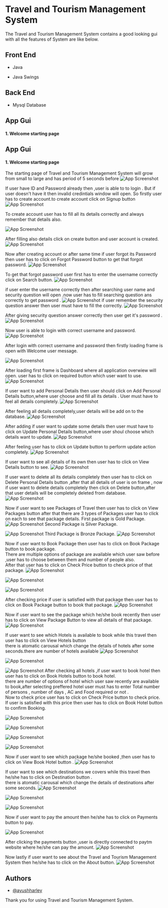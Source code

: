 
# Travel and Tourism Management System

The Travel and Tourism Management System
 contains a good looking gui with all the features of  System are like below.




## Front End

- Java

- Java Swings


## Back End

- Mysql Database

## App Gui
#### 1. Welcome starting page 





## App Gui
#### 1. Welcome starting page 
The starting page of Travel and Tourism Management System will grow from small to large and has period of 5 seconds before
![App Screenshot](https://github.com/ayushharley/Travel-And-Tourism-Management-System/blob/master/gitimg/1start_screenshot.png?raw=true)

If user have ID and Password already then ,user is able to to login . But if user doesn't have it then invalid credintials window will open. So firstly user has to create account.to create account click on Signup button
![App Screenshot](https://github.com/ayushharley/Travel-And-Tourism-Management-System/blob/master/gitimg/2login2.png?raw=true)

To create account user has to fill all its details correctly and always remember that details also.

![App Screenshot](https://github.com/ayushharley/Travel-And-Tourism-Management-System/blob/master/gitimg/3signup1.png?raw=true)

After filling also details click on create button and user account is created.
![App Screenshot](https://github.com/ayushharley/Travel-And-Tourism-Management-System/blob/master/gitimg/4signup2.png?raw=true)

Now after creating account or after same time if user forgot its Password then user has to click on Forgot Password button to get that forgot password.
![App Screenshot](https://github.com/ayushharley/Travel-And-Tourism-Management-System/blob/master/gitimg/5login.png?raw=true)

To get that forgot password user first has to enter the username correctly click on  Search button.
![App Screenshot](https://github.com/ayushharley/Travel-And-Tourism-Management-System/blob/master/gitimg/6forgotpass.png?raw=true)

if user enter the username correctly then after searching user name and security question will open .now user has to fill searching question ans
 correctly to get password .
![App Screenshot](https://github.com/ayushharley/Travel-And-Tourism-Management-System/blob/master/gitimg/7forgotpass.png?raw=true)
if user remember the security question answer then user must have to fill the correctly.
![App Screenshot](https://github.com/ayushharley/Travel-And-Tourism-Management-System/blob/master/gitimg/8forgotpass.png?raw=true)

After giving security question answer correctly then user get it's password . 
![App Screenshot](https://github.com/ayushharley/Travel-And-Tourism-Management-System/blob/master/gitimg/9forgotpass.png?raw=true)

Now user is able to login with correct username and password.
![App Screenshot](https://github.com/ayushharley/Travel-And-Tourism-Management-System/blob/master/gitimg/10login.png?raw=true)

After login with correct username and password then firstly loading frame is open with Welcome user message.

![App Screenshot](https://github.com/ayushharley/Travel-And-Tourism-Management-System/blob/master/gitimg/11loding.png?raw=true)

After loading first frame is Dashboard where all application overwiew will open. user has to click on required button which user want to use.
![App Screenshot](https://github.com/ayushharley/Travel-And-Tourism-Management-System/blob/master/gitimg/12dashboard.png?raw=true)

If user want to add Personal Details then user should click on Add Personal Details button,where user choose and fill all its details . User must have to feel all details completely. 
![App Screenshot](https://github.com/ayushharley/Travel-And-Tourism-Management-System/blob/master/gitimg/13adddetails.png?raw=true)

After feeling all details completely,user details will be add on to the database.
![App Screenshot](https://github.com/ayushharley/Travel-And-Tourism-Management-System/blob/master/gitimg/14adddetails.png?raw=true)

After adding if user want to update some details then user must have to click on Update Personal Details button,where user shoul choose which details want to update.
![App Screenshot](https://github.com/ayushharley/Travel-And-Tourism-Management-System/blob/master/gitimg/15update.png?raw=true)

After feeling user has to click on Update button to perform update action completely.
![App Screenshot](https://github.com/ayushharley/Travel-And-Tourism-Management-System/blob/master/gitimg/16update.png?raw=true)

If user want to see all details of its own then user has to click on View Details button to see.
![App Screenshot](https://github.com/ayushharley/Travel-And-Tourism-Management-System/blob/master/gitimg/18details.png?raw=true)

If user want to delete all its details completely then user has to click on Delete Personal Details button ,after that all details of user is on frame , now if user want to delete details completely then click on Delete button,after that user details will be completely deleted from database.
![App Screenshot](https://github.com/ayushharley/Travel-And-Tourism-Management-System/blob/master/gitimg/19delete.png?raw=true)

Now if user want to see Packages of Travel then user has to click on View Packages button after that there are 3 types of Packages user has to click on each to see that package details. First package is Gold Package.
![App Screenshot](https://github.com/ayushharley/Travel-And-Tourism-Management-System/blob/master/gitimg/20checkpackage.png?raw=true)
Second Package is Silver Package.

![App Screenshot](https://github.com/ayushharley/Travel-And-Tourism-Management-System/blob/master/gitimg/21checkpackage.png?raw=true)
Third Package is Bronze Package.
![App Screenshot](https://github.com/ayushharley/Travel-And-Tourism-Management-System/blob/master/gitimg/22checkpackage.png?raw=true)

Now if user want to Book Package then user has to click on Book
 Package button to book package.  
 There are multiple options of package are available which user saw before ,user has to choose between them and number of people also.  
 After that user has to click on Check Price button to check price of that package.
![App Screenshot](https://github.com/ayushharley/Travel-And-Tourism-Management-System/blob/master/gitimg/23bookpackage.png?raw=true)

![App Screenshot](https://github.com/ayushharley/Travel-And-Tourism-Management-System/blob/master/gitimg/24bookpackage.png?raw=true)

![App Screenshot](https://github.com/ayushharley/Travel-And-Tourism-Management-System/blob/master/gitimg/25bookpackage.png?raw=true)

After checking price if user is satisfied with that package then user has to click on Book Package button to book that package.
![App Screenshot](https://github.com/ayushharley/Travel-And-Tourism-Management-System/blob/master/gitimg/26bookpackage.png?raw=true)

Now if user want to see the package which he/she book recently then user has to click on View Package Button to view all details of that package. 
![App Screenshot](https://github.com/ayushharley/Travel-And-Tourism-Management-System/blob/master/gitimg/27viewpackage.png?raw=true)

If user want to see which Hotels is available to book while this travel then user has to click on View Hotels button    
there is atomatic carousal which change the details of hotels after some seconds.there are number of hotels available 
![App Screenshot](https://github.com/ayushharley/Travel-And-Tourism-Management-System/blob/master/gitimg/28viewhotel.png?raw=true)

![App Screenshot](https://github.com/ayushharley/Travel-And-Tourism-Management-System/blob/master/gitimg/29viewhotel.png?raw=true)


![App Screenshot](https://github.com/ayushharley/Travel-And-Tourism-Management-System/blob/master/gitimg/30viewhotel.png?raw=true)
After checking all hotels ,if user want to book hotel then user has to click on Book Hotels button to book hotel.    
there are number of options of hotel which user saw recently are available to book,after selecting preffered hotel user must has to enter Total number of
persons , number of days , AC and Food required or not .  
  Now to check price user has to click on Check Price button to check price.   
If user is satisfied with this price then user has to click on Book Hotel button to confirm Booking.


![App Screenshot](https://github.com/ayushharley/Travel-And-Tourism-Management-System/blob/master/gitimg/31viewhotel.png?raw=true)


![App Screenshot](https://github.com/ayushharley/Travel-And-Tourism-Management-System/blob/master/gitimg/32viewhotel.png?raw=true)


![App Screenshot](https://github.com/ayushharley/Travel-And-Tourism-Management-System/blob/master/gitimg/33viewhotel.png?raw=true)


![App Screenshot](https://github.com/ayushharley/Travel-And-Tourism-Management-System/blob/master/gitimg/34viewhotel.png?raw=true)

Now if user want to see which package he/she booked ,then user has to click on View Book Hotel button .
![App Screenshot](https://github.com/ayushharley/Travel-And-Tourism-Management-System/blob/master/gitimg/35viewhotel.png?raw=true)


If user want to see which destinations we covers while this travel then he/she has to click on Destination button .    
there is atomatic carousal which change the details of destinations after some seconds. 
![App Screenshot](https://github.com/ayushharley/Travel-And-Tourism-Management-System/blob/master/gitimg/36destinations.png?raw=true)

![App Screenshot](https://github.com/ayushharley/Travel-And-Tourism-Management-System/blob/master/gitimg/37destinations.png?raw=true)

![App Screenshot](https://github.com/ayushharley/Travel-And-Tourism-Management-System/blob/master/gitimg/38destinations.png?raw=true)

Now if user want to pay the amount then he/she has to click on Payments button to pay.


![App Screenshot](https://github.com/ayushharley/Travel-And-Tourism-Management-System/blob/master/gitimg/39payment.png?raw=true)

After clicking the payments button ,user is directly connected to paytm website where he/she can pay the amount.
![App Screenshot](https://github.com/ayushharley/Travel-And-Tourism-Management-System/blob/master/gitimg/40paytm.png?raw=true)

Now lastly if user want to see about the Travel and Tourism            Management System then he/she has to click on the About button. 
![App Screenshot](https://github.com/ayushharley/Travel-And-Tourism-Management-System/blob/master/gitimg/41about.png?raw=true)

## Authors

- [@ayushharley](https://github.com/ayushharley)

Thank you for using Travel and Tourism Management System.
